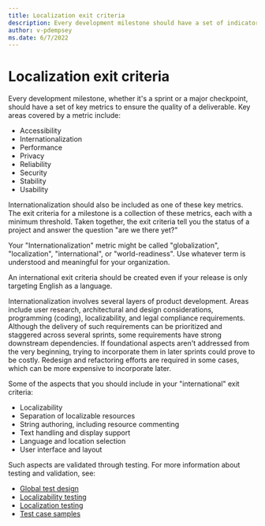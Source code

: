 ```yaml
---
title: Localization exit criteria
description: Every development milestone should have a set of indicators for key areas to ensure quality. This article suggests ways of defining localization exit criteria for these milestones.
author: v-pdempsey
ms.date: 6/7/2022
---
```


# Localization exit criteria

Every development milestone, whether it's a sprint or a major checkpoint, should have a set of key metrics to ensure the quality of a deliverable.
Key areas covered by a metric include:

* Accessibility
* Internationalization
* Performance
* Privacy
* Reliability
* Security
* Stability
* Usability

Internationalization should also be included as one of these key metrics.
The exit criteria for a milestone is a collection of these metrics, each with a minimum threshold.
Taken together, the exit criteria tell you the status of a project and answer the question "are we there yet?"

Your "Internationalization" metric might be called "globalization", "localization", "international", or "world-readiness".
Use whatever term is understood and meaningful for your organization.

An international exit criteria should be created even if your release is only targeting English as a language.

Internationalization involves several layers of product development.
Areas include user research, architectural and design considerations, programming (coding), localizability, and legal compliance requirements.
Although the delivery of such requirements can be prioritized and staggered across several sprints, some requirements have strong downstream dependencies.
If foundational aspects aren't addressed from the very beginning, trying to incorporate them in later sprints could prove to be costly.
Redesign and refactoring efforts are required in some cases, which can be more expensive to incorporate later.

Some of the aspects that you should include in your "international" exit criteria:

* Localizability
* Separation of localizable resources
* String authoring, including resource commenting
* Text handling and display support
* Language and location selection
* User interface and layout

Such aspects are validated through testing.
For more information about testing and validation, see:

* [Global test design](../testing/globalize-the-test.md)
* [Localizability testing](../testing/localizability-testing.md)
* [Localization testing](../testing/localization-testing.md)
* [Test case samples](../testing/sample-international-test-cases.md)
